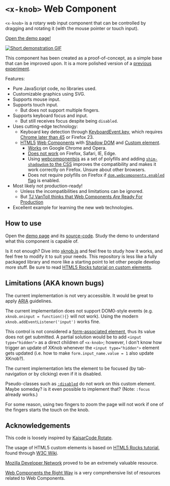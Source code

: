 `<x-knob>` Web Component
========================

`<x-knob>` is a rotary web input component that can be controlled by dragging and rotating it (with the mouse pointer or touch input).

[Open the demo page!][demo]

[![Short demonstration GIF](./video.gif)][demo]

This component has been created as a proof-of-concept, as a simple base that can be improved upon. It is a more polished version of a [previous experiment](https://codepen.io/denilsonsa/pen/LVwWJM).

Features:

* Pure JavaScript code, no libraries used.
* Customizable graphics using SVG.
* Supports mouse input.
* Supports touch input.
    * But does not support multiple fingers.
* Supports keyboard focus and input.
    * But still receives focus despite being `disabled`.
* Uses cutting-edge technology:
    * Keyboard key detection through [KeyboardEvent.key](https://developer.mozilla.org/en-US/docs/Web/API/KeyboardEvent/key), which requires [Chrome later than 45](https://code.google.com/p/chromium/issues/detail?id=227231) or Firefox 23.
    * [HTML5](http://www.html5rocks.com/) [Web Components](http://www.w3.org/wiki/WebComponents/) with [Shadow DOM](http://www.html5rocks.com/en/tutorials/webcomponents/shadowdom/) and [Custom element](http://www.html5rocks.com/en/tutorials/webcomponents/customelements/).
        * [Works](http://webcomponents.org/) on Google Chrome and Opera.
        * [Does not work](http://webcomponents.org/) on Firefox, Safari, IE, Edge.
        * Using [webcomponentsjs](https://github.com/webcomponents/webcomponentsjs/releases) as a set of polyfills and adding [`shim-shadowdom` to the CSS](https://github.com/Polymer/docs/issues/269) improves the compatibility and makes it work correctly on Firefox. Unsure about other browsers.
        * Does not require polyfills on Firefox if [`dom.webcomponents.enabled` flag](https://www.designedbyaturtle.co.uk/2015/how-to-enable-web-components-in-firefox-shadow-dom/) is enabled.
* Most likely not production-ready!
    * Unless the incompatibilities and limitations can be ignored.
    * But [TJ VanToll thinks that Web Components *Are* Ready For Production](https://developer.telerik.com/featured/web-components-ready-production/)
* Excellent example for learning the new web technologies.


How to use
----------

Open the [demo page][demo] and its [source-code](https://github.com/denilsonsa/html5-knob/blob/gh-pages/index.html). Study the demo to understand what this component is capable of.

Is it not enough? Dive into [xknob.js](https://github.com/denilsonsa/html5-knob/blob/gh-pages/xknob.js) and feel free to study how it works, and feel free to modify it to suit your needs. This repository is less like a fully packaged library and more like a starting point to let other people develop more stuff. Be sure to read [HTML5 Rocks tutorial on custom elements](http://www.html5rocks.com/en/tutorials/webcomponents/customelements/).


Limitations (AKA known bugs)
----------------------------

The current implementation is not very accessible. It would be great to apply [ARIA](https://developer.mozilla.org/en-US/docs/Web/Accessibility/ARIA) guidelines.

The current implementation does not support DOM0-style events (e.g. `xknob.oninput = function(){}` will not work). Using the modern `xknob.addEventListener('input')` works fine.

This control is not considered a [form-associated element](http://www.w3.org/TR/html5/forms.html#form-associated-element), thus its value does not get submitted. A partial solution would be to add `<input type="hidden">` as a direct children of `<x-knob>`; however, I don't know how trigger an update of XKnob whenever the `<input type="hidden">` element gets updated (i.e. how to make `form.input_name.value = 1` also update XKnob?).

The current implementation lets the element to be focused (by tab-navigation or by clicking) even if it is disabled.

Pseudo-classes such as [`:disabled`](https://drafts.csswg.org/selectors-4/#enableddisabled) do not work on this custom element. Maybe someday? is it even possible to implement that? (Note: `:focus` already works.)

For some reason, using two fingers to zoom the page will not work if one of the fingers starts the touch on the knob.


Acknowledgements
----------------

This code is loosely inspired by [KaisarCode Rotate](https://github.com/KaisarCode/Rotate).

The usage of HTML5 custom elements is based on [HTML5 Rocks tutorial](http://www.html5rocks.com/en/tutorials/webcomponents/customelements/), found through [W3C Wiki](http://www.w3.org/wiki/WebComponents/).

[Mozilla Developer Network](https://developer.mozilla.org/en-US/docs/Web/API) proved to be an extremely valuable resource.

[Web Components the Right Way](https://github.com/mateusortiz/webcomponents-the-right-way) is a very comprehensive list of resources related to Web Components.

[demo]: https://denilsonsa.github.io/html5-knob/
